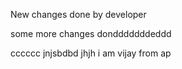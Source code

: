 New changes done by developer

some more changes dondddddddeddd


cccccc
jnjsbdbd	jhjh
i am vijay 
from ap
